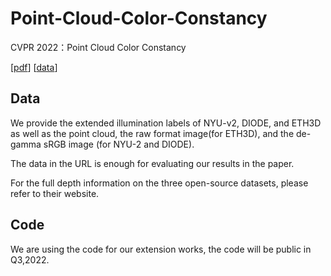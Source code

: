 # Point-Cloud-Color-Constancy

CVPR 2022：Point Cloud Color Constancy

\[[pdf](https://arxiv.org/abs/2111.11280)\]   \[[data](https://drive.google.com/drive/folders/1qBw_bvaxIvduIm2vzrYhEPX9khTm1Bo9?usp=sharing)\] 


## Data
We provide the extended illumination labels of NYU-v2, DIODE, and ETH3D as well as the point cloud, the raw format image(for ETH3D), and the de-gamma sRGB image (for NYU-2 and DIODE). 

The data in the URL is enough for evaluating our results in the paper.

For the full depth information on the three open-source datasets, please refer to their website.




## Code

We are using the code for our extension works, the code will be public in Q3,2022.
